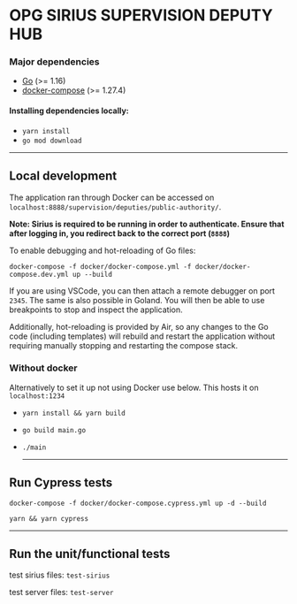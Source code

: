# OPG SIRIUS SUPERVISION DEPUTY HUB

### Major dependencies

- [Go](https://golang.org/) (>= 1.16)
- [docker-compose](https://docs.docker.com/compose/install/) (>= 1.27.4)

#### Installing dependencies locally: 
- `yarn install`
- `go mod download`
-------------------------------------------------------------------

## Local development

The application ran through Docker can be accessed on `localhost:8888/supervision/deputies/public-authority/`.

**Note: Sirius is required to be running in order to authenticate. Ensure that after logging in, you redirect back to the correct port (`8888`)** 

To enable debugging and hot-reloading of Go files:

`docker-compose -f docker/docker-compose.yml -f docker/docker-compose.dev.yml up --build`

If you are using VSCode, you can then attach a remote debugger on port `2345`. The same is also possible in Goland.
You will then be able to use breakpoints to stop and inspect the application.

Additionally, hot-reloading is provided by Air, so any changes to the Go code (including templates) 
will rebuild and restart the application without requiring manually stopping and restarting the compose stack.

### Without docker

Alternatively to set it up not using Docker use below. This hosts it on `localhost:1234`
  
- `yarn install && yarn build `
- `go build main.go `
- `./main `

  -------------------------------------------------------------------

## Run Cypress tests
 
`docker-compose -f docker/docker-compose.cypress.yml up -d --build `
 
`yarn && yarn cypress `
    
-------------------------------------------------------------------
## Run the unit/functional tests

test sirius files: `test-sirius`

test server files: `test-server`